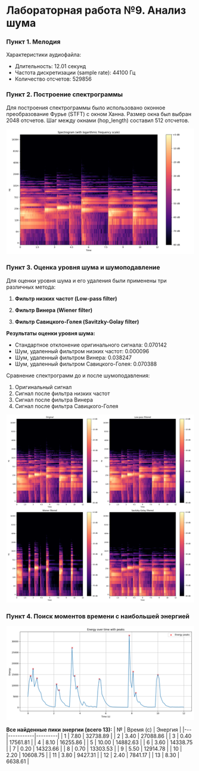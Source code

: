 # Лабораторная работа №9. Анализ шума

### Пункт 1. Мелодия

Характеристики аудиофайла:
- Длительность: 12.01 секунд
- Частота дискретизации (sample rate): 44100 Гц
- Количество отсчетов: 529856

### Пункт 2. Построение спектрограммы

Для построения спектрограммы было использовано оконное преобразование Фурье (STFT) с окном Ханна. Размер окна был выбран 2048 отсчетов. Шаг между окнами (hop_length) составил 512 отсчетов.

![Спектрограмма](results/spectrogram.png)

### Пункт 3. Оценка уровня шума и шумоподавление

Для оценки уровня шума и его удаления были применены три различных метода:

1. **Фильтр низких частот (Low-pass filter)**

2. **Фильтр Винера (Wiener filter)**

3. **Фильтр Савицкого-Голея (Savitzky-Golay filter)**

**Результаты оценки уровня шума:**
- Стандартное отклонение оригинального сигнала: 0.070142
- Шум, удаленный фильтром низких частот: 0.000096
- Шум, удаленный фильтром Винера: 0.038247
- Шум, удаленный фильтром Савицкого-Голея: 0.070388

Сравнение спектрограмм до и после шумоподавления:
1. Оригинальный сигнал
2. Сигнал после фильтра низких частот
3. Сигнал после фильтра Винера
4. Сигнал после фильтра Савицкого-Голея

![Сравнение спектрограмм](results/spectrogram_comparison.png)

### Пункт 4. Поиск моментов времени с наибольшей энергией

![График энергии с пиками](results/energy_peaks.png)

**Все найденные пики энергии (всего 13):**
| № | Время (с) | Энергия |
|---|-----------|---------|
| 1 | 7.80 | 32738.89 |
| 2 | 3.40 | 27088.86 |
| 3 | 0.40 | 17561.81 |
| 4 | 8.10 | 16255.86 |
| 5 | 10.00 | 14882.63 |
| 6 | 3.60 | 14338.75 |
| 7 | 0.20 | 14323.66 |
| 8 | 0.70 | 13303.53 |
| 9 | 5.50 | 12914.78 |
| 10 | 2.20 | 10608.75 |
| 11 | 3.80 | 9427.31 |
| 12 | 2.40 | 7841.17 |
| 13 | 8.30 | 6638.61 |
